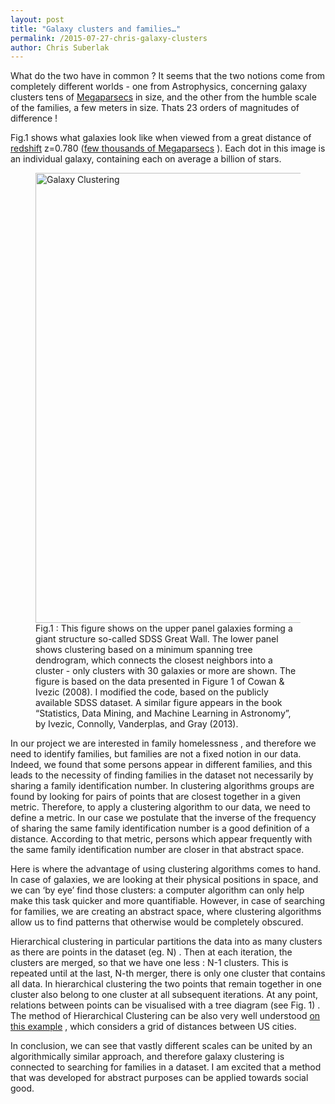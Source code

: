 ```yaml
---
layout: post
title: "Galaxy clusters and families…"
permalink: /2015-07-27-chris-galaxy-clusters
author: Chris Suberlak
---
```


What do the two have in common ? It seems that the two notions come from completely different worlds  - one from Astrophysics, concerning galaxy clusters tens of [Megaparsecs](http://www.universetoday.com/46843/megaparsec/) in size, and the other from the humble scale of the families, a few meters in size. Thats 23 orders of magnitudes of difference ! 

Fig.1  shows what galaxies look like when viewed from a great distance of [redshift](http://webbtelescope.org/webb_telescope/science_on_the_edge/cosmological_redshift.php)  z=0.780 ([few thousands of Megaparsecs](http://www.astro.ucla.edu/~wright/CosmoCalc.html) ). Each dot in this image is an individual galaxy, containing each  on average a billion of stars. 

<figure>
    <img src="https://uwescience.github.io/DSSG2015-predicting-permanent-housing/images/Fig_6.15_matplotlib.png" alt="Galaxy Clustering" style="width:720px;">
    <figcaption> Fig.1 :  This figure shows on the upper panel galaxies forming a giant structure so-called SDSS Great Wall. The lower panel shows  clustering based on  a minimum spanning tree dendrogram, which connects the closest neighbors into a cluster - only clusters with 30 galaxies or more are shown. The figure   is based on the data presented in Figure 1 of Cowan & Ivezic (2008). I modified the code, based on the publicly available SDSS dataset. A similar figure appears in the book “Statistics, Data Mining, and Machine Learning in Astronomy”, by Ivezic, Connolly, Vanderplas, and Gray (2013). </figcaption>
</figure>


In our project we are interested in family homelessness , and therefore we need to identify families, but families are not a fixed notion in our data.  Indeed, we found that some persons appear in different families, and this leads to the necessity of finding families in the dataset not necessarily by sharing a  family identification number.  In clustering algorithms  groups are found by looking for pairs of points that are closest together in a given metric. Therefore, to apply a clustering algorithm to our data, we need to define a metric.  In our case we postulate that the  inverse of the frequency of sharing the same family identification number is a good definition of a distance. According to that metric, persons which appear frequently with the same family  identification number are  closer  in that abstract space. 

Here is where the advantage of using clustering algorithms comes to hand.  In case of galaxies, we are looking at their physical positions  in space, and we can ‘by eye’ find those clusters:  a computer  algorithm can only help make this task quicker and more quantifiable.  However, in case of searching for families, we are creating an abstract space, where clustering algorithms allow us to find patterns that otherwise would be completely obscured.  

Hierarchical clustering in particular  partitions   the data into as many clusters as there are points in the dataset (eg. N) . Then at each iteration, the clusters are merged, so that we have  one less : N-1  clusters. This is repeated until at the last, N-th  merger, there is only one cluster that contains all data. In hierarchical clustering the two points that remain together in one cluster also belong to one cluster at all subsequent iterations.  At any point, relations between points can be visualised with a  tree diagram (see Fig. 1) .  The method of Hierarchical Clustering can be also very well understood [on this example](http://www.analytictech.com/networks/hiclus.htm)  , which considers a  grid of distances between US cities. 

In conclusion,  we can see  that vastly different scales can be united by an algorithmically similar approach, and therefore galaxy clustering is connected to searching for families in a dataset.  I am excited that a method that was developed for abstract purposes can be applied towards social good. 
